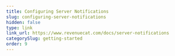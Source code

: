 ```yaml
---
title: Configuring Server Notifications
slug: configuring-server-notifications
hidden: false
type: link
link_url: https://www.revenuecat.com/docs/server-notifications
categorySlug: getting-started
order: 9
---
```

